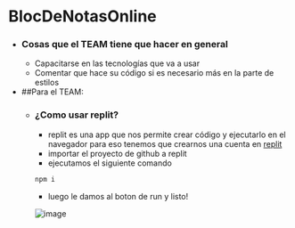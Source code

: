 # BlocDeNotasOnline
* ### Cosas que el TEAM tiene que hacer en general 
  * Capacitarse en las tecnologías que va a usar 
  * Comentar que hace su código si es necesario más en la parte de estilos 
* ##Para el TEAM:
  * ### ¿Como usar replit?
    * replit es una app que nos permite crear código y ejecutarlo en el navegador para eso tenemos que crearnos una cuenta en [replit](replit.com)
    * importar el proyecto de github a replit
    * ejecutamos el siguiente comando
    ```bash
    npm i
    ```
    * luego le damos al boton de run y listo!
    
    ![image](https://user-images.githubusercontent.com/75333543/196283885-543bbeea-c8c4-49f9-a6d4-4ce1cf931c2a.png)
    


